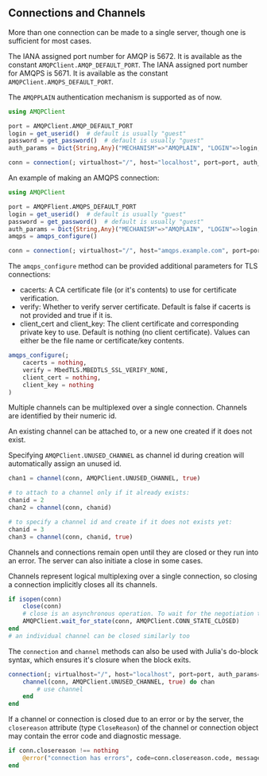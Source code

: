 ## Connections and Channels

More than one connection can be made to a single server, though one is sufficient for most cases.

The IANA assigned port number for AMQP is 5672. It is available as the constant `AMQPClient.AMQP_DEFAULT_PORT`.
The IANA assigned port number for AMQPS is 5671. It is available as the constant `AMQPClient.AMQPS_DEFAULT_PORT`.

The `AMQPPLAIN` authentication mechanism is supported as of now.

```julia
using AMQPClient

port = AMQPClient.AMQP_DEFAULT_PORT
login = get_userid()  # default is usually "guest"
password = get_password()  # default is usually "guest"
auth_params = Dict{String,Any}("MECHANISM"=>"AMQPLAIN", "LOGIN"=>login, "PASSWORD"=>password)

conn = connection(; virtualhost="/", host="localhost", port=port, auth_params=auth_params)
```

An example of making an AMQPS connection:

```julia
using AMQPClient

port = AMQPFlient.AMQPS_DEFAULT_PORT
login = get_userid()  # default is usually "guest"
password = get_password()  # default is usually "guest"
auth_params = Dict{String,Any}("MECHANISM"=>"AMQPLAIN", "LOGIN"=>login, "PASSWORD"=>password)
amqps = amqps_configure()

conn = connection(; virtualhost="/", host="amqps.example.com", port=port, auth_params=auth_params, amqps=amqps)
```

The `amqps_configure` method can be provided additional parameters for TLS connections:
- cacerts: A CA certificate file (or it's contents) to use for certificate verification.
- verify: Whether to verify server certificate. Default is false if cacerts is not provided and true if it is.
- client_cert and client_key: The client certificate and corresponding private key to use. Default is nothing (no client certificate). Values can either be the file name or certificate/key contents.

```julia
amqps_configure(;
    cacerts = nothing,
    verify = MbedTLS.MBEDTLS_SSL_VERIFY_NONE,
    client_cert = nothing,
    client_key = nothing
)
```

Multiple channels can be multiplexed over a single connection. Channels are identified by their numeric id.

An existing channel can be attached to, or a new one created if it does not exist.

Specifying `AMQPClient.UNUSED_CHANNEL` as channel id during creation will automatically assign an unused id.

```julia
chan1 = channel(conn, AMQPClient.UNUSED_CHANNEL, true)

# to attach to a channel only if it already exists:
chanid = 2
chan2 = channel(conn, chanid)

# to specify a channel id and create if it does not exists yet:
chanid = 3
chan3 = channel(conn, chanid, true)
```

Channels and connections remain open until they are closed or they run into an error. The server can also initiate a close in some cases.

Channels represent logical multiplexing over a single connection, so closing a connection implicitly closes all its channels.

```julia
if isopen(conn)
    close(conn)
    # close is an asynchronous operation. To wait for the negotiation to complete:
    AMQPClient.wait_for_state(conn, AMQPClient.CONN_STATE_CLOSED)
end
# an individual channel can be closed similarly too
```

The `connection` and `channel` methods can also be used with Julia's do-block syntax, which ensures it's closure when the block exits.

```julia
connection(; virtualhost="/", host="localhost", port=port, auth_params=auth_params) do conn
    channel(conn, AMQPClient.UNUSED_CHANNEL, true) do chan
        # use channel
    end
end
```

If a channel or connection is closed due to an error or by the server, the `closereason` attribute (type `CloseReason`) of the channel or connection object
may contain the error code and diagnostic message.

```julia
if conn.closereason !== nothing
    @error("connection has errors", code=conn.closereason.code, message=conn.closereason.msg)
end
```
